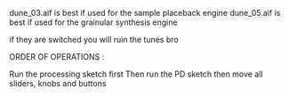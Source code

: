 dune_03.aif is best if used for the sample placeback engine
dune_05.aif is best if used for the grainular synthesis engine

if they are switched you will ruin the tunes bro


ORDER OF OPERATIONS :

Run the processing sketch first
Then run the PD sketch
then move all sliders, knobs and buttons
